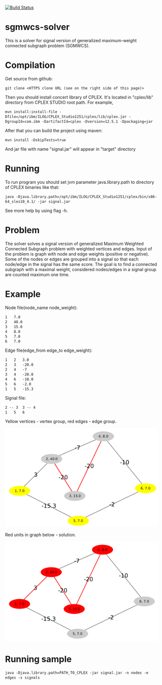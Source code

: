 [![Build Status](https://travis-ci.org/ctlab/sgmwcs-solver.svg?branch=master)](https://travis-ci.org/ctlab/sgmwcs-solver)

# sgmwcs-solver

This is a solver for signal version of generalized maximum-weight connected subgraph problem (SGMWCS).

Compilation
===========

Get source from github:

    git clone <HTTPS clone URL (see on the right side of this page)>
    
Then you should install concert library of CPLEX.
It's located in "cplex/lib" directory from CPLEX STUDIO root path.
For example, 

    mvn install:install-file -Dfile=/opt/ibm/ILOG/CPLEX_Studio1251/cplex/lib/cplex.jar -DgroupId=com.ibm -DartifactId=cplex -Dversion=12.5.1 -Dpackaging=jar
    
After that you can build the project using maven:

    mvn install -DskipTests=true
    
And jar file with name "signal.jar" will appear in "target" directory
    
Running
=======

To run program you should set jvm parameter java.library.path to directory of CPLEX binaries like that:

    java -Djava.library.path=/opt/ibm/ILOG/CPLEX_Studio1251/cplex/bin/x86-64_sles10_4.1/ -jar signal.jar

See more help by using flag -h.

Problem
=========

The solver solves a signal version of generalized Maximum Weighted Connected Subgraph problem with weighted vertices and edges.
Input of the problem is graph with node and edge weights (positive or negative). 
Some of the nodes or edges are grouped into a signal so that each node/edge in the signal has the same score.
The goal is to find a connected subgraph with a maximal weight, considered nodes/edges in a signal group are counted maximum one time.

Example
=========

Node file(node_name  node_weight):

    1   7.0
    2   40.0
    3   15.0
    4   8.0
    5   7.0
    6   7.0

Edge file(edge_from edge_to edge_weight):

    1   2   3.0
    2   3   -20.0
    2   4   -7
    3   4   -20.0
    4   6   -10.0
    5   6   -2.0
    1   5   -15.3

Signal file:

    2 -- 3  3 -- 4
    1   5   6
    
Yellow vertices - vertex group, red edges - edge group.

![Sample](/sample.png?raw=true "Sample")

Red units in graph below - solution.

![Sample](/sample_solved.png?raw=true "Solution")

Running sample
==============

    java -Djava.library.path=PATH_TO_CPLEX -jar signal.jar -n nodes -e edges -s signals
